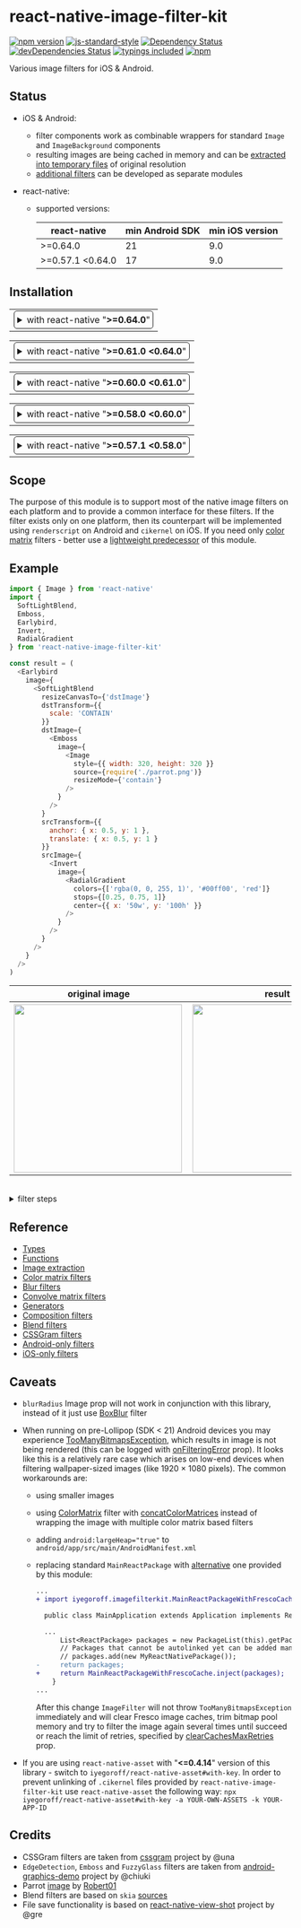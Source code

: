 # react-native-image-filter-kit

[![npm version](https://badge.fury.io/js/react-native-image-filter-kit.svg)](https://badge.fury.io/js/react-native-image-filter-kit)
[![js-standard-style](https://img.shields.io/badge/code%20style-standard-brightgreen.svg)](https://github.com/standard/standard)
[![Dependency Status](https://david-dm.org/iyegoroff/react-native-image-filter-kit.svg)](https://david-dm.org/iyegoroff/react-native-image-filter-kit)
[![devDependencies Status](https://david-dm.org/iyegoroff/react-native-image-filter-kit/dev-status.svg)](https://david-dm.org/iyegoroff/react-native-image-filter-kit?type=dev)
[![typings included](https://img.shields.io/badge/typings-included-brightgreen.svg?t=1495378566925)](src/typings/index.d.ts)
[![npm](https://img.shields.io/npm/l/express.svg)](https://www.npmjs.com/package/react-native-image-filter-kit)

<!-- [![CircleCI](https://circleci.com/gh/iyegoroff/react-native-image-filter-kit.svg?style=svg)](https://circleci.com/gh/iyegoroff/react-native-image-filter-kit) -->

Various image filters for iOS & Android.

## Status

- iOS & Android:
  - filter components work as combinable wrappers for standard `Image` and `ImageBackground` components
  - resulting images are being cached in memory and can be
    [extracted into temporary files](docs/image_extraction.md) of original resolution
  - [additional filters](https://github.com/iyegoroff/react-native-image-filter-kit/tree/master/examples) can be developed as separate modules
- react-native:

  - supported versions:

    | react-native     | min Android SDK | min iOS version |
    | ---------------- | --------------- | --------------- |
    | >=0.64.0         | 21              | 9.0             |
    | >=0.57.1 <0.64.0 | 17              | 9.0             |

## Installation

<table>
<td>
<details style="border: 1px solid; border-radius: 5px; padding: 5px">
  <summary>with react-native "<strong>&gt;=0.64.0</strong>"</summary>

### 1. Install latest version from npm

`$ npm i react-native-image-filter-kit -S`

### 2. Install pods

`$ cd ios && pod install && cd ..`
  
### 3. Add ProGuard rules
  
  - Check if ProGuard is enabled in `android/app/build.gradle` and then add to `android/app/proguard-rules.pro`:

    ```
    # react-native-image-filter-kit https://github.com/iyegoroff/react-native-image-filter-kit/issues/89
    -keep class com.facebook.react.views.image.** { *; }
    -keep class com.facebook.drawee.** { *; }
    ```
    
    Thanks @NikitaDudin for [pointing this out](/../../issues/89)!
  

</details>
</td>
</table>
<table>
<td>
<details style="border: 1px solid; border-radius: 5px; padding: 5px">
  <summary>with react-native "<strong>&gt;=0.61.0 &lt;0.64.0</strong>"</summary>

### 1. Install v0.7.3 from npm

`$ npm i react-native-image-filter-kit@0.7.3 -S`

### 2. Install pods

`$ cd ios && pod install && cd ..`

### 3. Enable renderscript

- Modify `android/build.gradle`:

  ```diff
  buildscript {
    ext {
  -   buildToolsVersion = "28.0.3"
  -   minSdkVersion = 16
  -   compileSdkVersion = 28
  -   targetSdkVersion = 28
  +   buildToolsVersion = "29.0.3"
  +   minSdkVersion = 17
  +   compileSdkVersion = 29
  +   targetSdkVersion = 29
  +   renderscriptVersion = 21
  ...

    dependencies {
  -   classpath("com.android.tools.build:gradle:3.4.2")
  +   classpath("com.android.tools.build:gradle:3.6.0")
  ```

- Modify `android/app/build.gradle`:

  ```diff
  android {
    compileSdkVersion rootProject.ext.compileSdkVersion
  + buildToolsVersion rootProject.ext.buildToolsVersion

    ...

    defaultConfig {
      ...
  +   renderscriptTargetApi rootProject.ext.renderscriptVersion
  +   renderscriptSupportModeEnabled true
    }
  ```

- Modify `android/gradle/wrapper/gradle-wrapper.properties`:

  ```diff
  - distributionUrl=https\://services.gradle.org/distributions/gradle-5.5-all.zip
  + distributionUrl=https\://services.gradle.org/distributions/gradle-6.2-all.zip
  ```

</details>
</td>
</table>
<table>
<td>
<details style="border: 1px solid; border-radius: 5px; padding: 5px">
  <summary>with react-native "<strong>&gt;=0.60.0 &lt;0.61.0</strong>"</summary>

### 1. Install v0.5.18 from npm

`$ npm i react-native-image-filter-kit@0.5.18 -S`

### 2. Install pods

`$ cd ios && pod install && cd ..`

### 3. Enable renderscript

- Modify `android/build.gradle`:

  ```diff
  buildscript {
    ext {
  -   buildToolsVersion = "28.0.3"
  -   minSdkVersion = 16
  -   compileSdkVersion = 28
  -   targetSdkVersion = 28
  +   buildToolsVersion = "29.0.3"
  +   minSdkVersion = 17
  +   compileSdkVersion = 29
  +   targetSdkVersion = 29
  ...

    dependencies {
  -   classpath("com.android.tools.build:gradle:3.4.2")
  +   classpath("com.android.tools.build:gradle:3.6.0")
  ...

  allprojects {
    repositories {
      ...
  +   maven { url 'https://jitpack.io' }
    }
  }
  ```

- Modify `android/app/build.gradle`:

  ```diff
  android {
    compileSdkVersion rootProject.ext.compileSdkVersion
  + buildToolsVersion rootProject.ext.buildToolsVersion

    ...

    defaultConfig {
      ...
  +   renderscriptTargetApi 21
  +   renderscriptSupportModeEnabled true
    }
  ```

- Modify `android/gradle/wrapper/gradle-wrapper.properties`:

  ```diff
  - distributionUrl=https\://services.gradle.org/distributions/gradle-5.5-all.zip
  + distributionUrl=https\://services.gradle.org/distributions/gradle-6.2-all.zip
  ```

</details>
</td>
</table>
<table>
<td>
<details style="border: 1px solid; border-radius: 5px; padding: 5px">
  <summary>with react-native "<strong>&gt;=0.58.0 &lt;0.60.0</strong>"</summary>

### 1. Install v0.4.14 from npm

`$ npm i react-native-image-filter-kit@0.4.14 -S`

### 2-a. Link native modules

`$ react-native link react-native-image-filter-kit`

### 2-b. Install pods

If you use Cocoapods add the following line to your Podfile:

```sh
pod 'React', :path => '../node_modules/react-native'
pod 'RNImageFilterKit', :path => '../node_modules/react-native-image-filter-kit'
```

`$ cd ios && pod install && cd ..`

### 2-c. Manual installation

Install manually if `react-native link` failed - [link](docs/manual_installation.md)

### 3. Enable renderscript

- Modify `android/build.gradle`:
  ```diff
  buildscript {
    ext {
      ...
  -   minSdkVersion = 16
  +   minSdkVersion = 17
  ```
- Modify `android/app/build.gradle`:

  ```diff
  defaultConfig {
    ...
  + renderscriptTargetApi 21
  + renderscriptSupportModeEnabled true
  }
  ```

</details>
</td>
</table>
<table>
<td>
<details style="border: 1px solid; border-radius: 5px; padding: 5px">
  <summary>with react-native "<strong>&gt;=0.57.1 &lt;0.58.0</strong>"</summary>

### 1. Install v0.3.9 from npm

`$ npm i react-native-image-filter-kit@0.3.9 -S`

### 2-a. Link native modules

`$ react-native link react-native-image-filter-kit`

### 2-b. Install pods

If you use Cocoapods add the following line to your Podfile:

```sh
pod 'React', :path => '../node_modules/react-native'
pod 'RNImageFilterKit', :path => '../node_modules/react-native-image-filter-kit'
```

`$ cd ios && pod install && cd ..`

### 2-c. Manual installation

Install manually if `react-native link` failed - [link](docs/manual_installation.md)

### 3. Final step

Open `android/build.gradle` and change `minSdkVersion` to 17.

</details>
</td>
</table>

## Scope

The purpose of this module is to support most of the native image filters on each platform and to provide a common interface for these filters. If the filter exists only on one platform, then its counterpart will be implemented using `renderscript` on Android and `cikernel` on iOS. If you need only [color matrix](docs/color_matrix_filters.md) filters - better use a [lightweight predecessor](https://github.com/iyegoroff/react-native-color-matrix-image-filters) of this module.

## Example

```javascript
import { Image } from 'react-native'
import {
  SoftLightBlend,
  Emboss,
  Earlybird,
  Invert,
  RadialGradient
} from 'react-native-image-filter-kit'

const result = (
  <Earlybird
    image={
      <SoftLightBlend
        resizeCanvasTo={'dstImage'}
        dstTransform={{
          scale: 'CONTAIN'
        }}
        dstImage={
          <Emboss
            image={
              <Image
                style={{ width: 320, height: 320 }}
                source={require('./parrot.png')}
                resizeMode={'contain'}
              />
            }
          />
        }
        srcTransform={{
          anchor: { x: 0.5, y: 1 },
          translate: { x: 0.5, y: 1 }
        }}
        srcImage={
          <Invert
            image={
              <RadialGradient
                colors={['rgba(0, 0, 255, 1)', '#00ff00', 'red']}
                stops={[0.25, 0.75, 1]}
                center={{ x: '50w', y: '100h' }}
              />
            }
          />
        }
      />
    }
  />
)
```

<table>
  <tr>
    <th>original image</th>
    <th>result</th>
  </tr>
  <tr>
    <th><img src="https://raw.githubusercontent.com/iyegoroff/react-native-image-filter-kit/master/img/parrot.png" align="left" width="300"></th>
    <th><img src="https://raw.githubusercontent.com/iyegoroff/react-native-image-filter-kit/master/img/earlybird.png" align="left" width="300"></th>
  </tr>
</table>
&nbsp;
<details>
  <summary>filter steps</summary>
  <table>
  <tr>
    <th>
      <table>
        <tr><th>original image</th></tr>
        <tr><th><img src="https://raw.githubusercontent.com/iyegoroff/react-native-image-filter-kit/master/img/parrot.png" align="left" width="170"></th></tr>
      </table>
    </th>
    <th>
      <table>
        <tr><th>Emboss</th></tr>
        <tr><th><img src="https://raw.githubusercontent.com/iyegoroff/react-native-image-filter-kit/master/img/emboss.png" align="left" width="170"></th></tr>
      </table>
    </th>
    <th rowspan="2">
      <table>
        <tr><th>SoftLightBlend</th></tr>
        <tr><th><img src="https://raw.githubusercontent.com/iyegoroff/react-native-image-filter-kit/master/img/soft_light_blend.png" align="left" width="170"></th></tr>
      </table>
    </th>
    <th rowspan="2">
      <table>
        <tr><th>Earlybird</th></tr>
        <tr><th><img src="https://raw.githubusercontent.com/iyegoroff/react-native-image-filter-kit/master/img/earlybird.png" align="left" width="170"></th></tr>
      </table>
    </th>
  </tr>
  <tr>
    <td>
      <table>
        <tr><th>RadialGradient</th></tr>
        <tr><th><img src="https://raw.githubusercontent.com/iyegoroff/react-native-image-filter-kit/master/img/radial_gradient.png" align="left" width="170"></th></tr>
      </table>
    </td>
    <td>
      <table>
        <tr><th>Invert</th></tr>
        <tr><th><img src="https://raw.githubusercontent.com/iyegoroff/react-native-image-filter-kit/master/img/invert.png" align="left" width="170"></th></tr>
      </table>
    </td>
  </tr>
</table>

</details>

## Reference

- [Types](docs/types.md)
- [Functions](docs/functions.md)
- [Image extraction](docs/image_extraction.md)
- [Color matrix filters](docs/color_matrix_filters.md)
- [Blur filters](docs/blur_filters.md)
- [Convolve matrix filters](docs/convolve_matrix_filters.md)
- [Generators](docs/generators.md)
- [Composition filters](docs/composition_filters.md)
- [Blend filters](docs/blend_filters.md)
- [CSSGram filters](docs/cssgram_filters.md)
- [Android-only filters](src/native-platform-filters/shapes.android.ts)
- [iOS-only filters](src/native-platform-filters/shapes.ios.ts)

## Caveats

- `blurRadius` Image prop will not work in conjunction with this library, instead of it just use [BoxBlur](docs/blur_filters.md#BoxBlur) filter
- When running on pre-Lollipop (SDK < 21) Android devices you may experience [TooManyBitmapsException](https://frescolib.org/javadoc/reference/com/facebook/imagepipeline/common/TooManyBitmapsException.html), which results in image is not being rendered (this can be logged with [onFilteringError](docs/types.md#ImageFilter) prop). It looks like this is a relatively rare case which arises on low-end devices when filtering wallpaper-sized images (like 1920 × 1080 pixels). The common workarounds are:

  - using smaller images
  - using [ColorMatrix](docs/color_matrix_filters.md#ColorMatrix) filter with [concatColorMatrices](docs/functions.md#concatColorMatrices) instead of wrapping the image with multiple color matrix based filters
  - adding `android:largeHeap="true"` to `android/app/src/main/AndroidManifest.xml`
  - replacing standard `MainReactPackage` with [alternative](android/src/main/java/iyegoroff/imagefilterkit/MainReactPackageWithFrescoCache.java) one provided by this module:

    ```diff
    ...
    + import iyegoroff.imagefilterkit.MainReactPackageWithFrescoCache;

      public class MainApplication extends Application implements ReactApplication {

      ...
          List<ReactPackage> packages = new PackageList(this).getPackages();
          // Packages that cannot be autolinked yet can be added manually here, for example:
          // packages.add(new MyReactNativePackage());
    -     return packages;
    +     return MainReactPackageWithFrescoCache.inject(packages);
        }
    ...
    ```

    After this change `ImageFilter` will not throw `TooManyBitmapsException` immediately and will clear Fresco image caches, trim bitmap pool memory and try to      filter the image again several times until succeed or reach the limit of retries, specified by [clearCachesMaxRetries](docs/types.md#ImageFilter) prop.


- If you are using `react-native-asset` with "<strong>&lt;=0.4.14</strong>" version of this library - switch to `iyegoroff/react-native-asset#with-key`. In order to prevent unlinking of `.cikernel` files provided by `react-native-image-filter-kit` use `react-native-asset` the following way: `npx iyegoroff/react-native-asset#with-key -a YOUR-OWN-ASSETS -k YOUR-APP-ID`

## Credits

- CSSGram filters are taken from [cssgram](https://github.com/una/cssgram) project by @una
- `EdgeDetection`, `Emboss` and `FuzzyGlass` filters are taken from [android-graphics-demo](https://github.com/chiuki/android-graphics-demo) project by @chiuki
- Parrot [image](https://commons.wikimedia.org/wiki/File:Ara_macao_-flying_away-8a.jpg) by
  [Robert01](https://de.wikipedia.org/wiki/Benutzer:Robert01)
- Blend filters are based on `skia` [sources](https://github.com/google/skia/blob/master/src/gpu/glsl/GrGLSLBlend.cpp)
- File save functionality is based on [react-native-view-shot](https://github.com/gre/react-native-view-shot) project by @gre
